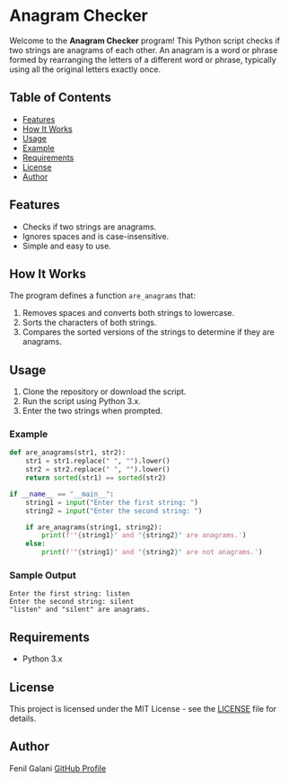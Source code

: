 # Anagram Checker

Welcome to the **Anagram Checker** program! This Python script checks if two strings are anagrams of each other. An anagram is a word or phrase formed by rearranging the letters of a different word or phrase, typically using all the original letters exactly once.

## Table of Contents

- [Features](#features)
- [How It Works](#how-it-works)
- [Usage](#usage)
- [Example](#example)
- [Requirements](#requirements)
- [License](#license)
- [Author](#author)

## Features

- Checks if two strings are anagrams.
- Ignores spaces and is case-insensitive.
- Simple and easy to use.

## How It Works

The program defines a function `are_anagrams` that:
1. Removes spaces and converts both strings to lowercase.
2. Sorts the characters of both strings.
3. Compares the sorted versions of the strings to determine if they are anagrams.

## Usage

1. Clone the repository or download the script.
2. Run the script using Python 3.x.
3. Enter the two strings when prompted.

### Example

```python
def are_anagrams(str1, str2):
    str1 = str1.replace(" ", "").lower()
    str2 = str2.replace(" ", "").lower()
    return sorted(str1) == sorted(str2)

if __name__ == "__main__":
    string1 = input("Enter the first string: ")
    string2 = input("Enter the second string: ")

    if are_anagrams(string1, string2):
        print(f'"{string1}" and "{string2}" are anagrams.')
    else:
        print(f'"{string1}" and "{string2}" are not anagrams.')
```

### Sample Output

```
Enter the first string: listen
Enter the second string: silent
"listen" and "silent" are anagrams.
```

## Requirements

- Python 3.x

## License

This project is licensed under the MIT License - see the [LICENSE](LICENSE) file for details.

## Author

Fenil Galani
[GitHub Profile](https://github.com/FenilGalani07/Cryptography-Network-Security_2.git)
